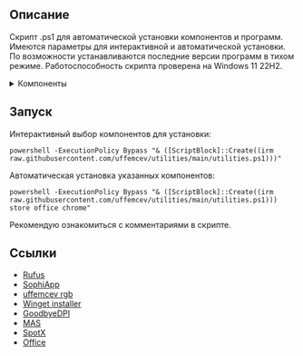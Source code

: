 ## Описание
Скрипт .ps1 для автоматической установки компонентов и программ. Имеются параметры для интерактивной и автоматической установки. По возможности устанавливаются последние версии программ в тихом режиме. Работоспособность скрипта проверена на Windows 11 22H2.

<details>
	<summary>Компоненты</summary>
	<table>
		<thead>
			<tr>
				<th>Компонент</th>
				<th>Описание</th>
			</tr>
		</thead>
		<tbody>
			<tr>
				<td>all</td>
				<td>Установить всё</td>
			</tr>
			<tr>
				<td>dns</td>
				<td>Cloudflare DNS-over-HTTPS</td>
			</tr>
			<tr>
				<td>update</td>
				<td>Обновление всех приложений на пк</td>
			</tr>
			<tr>
				<td>office</td>
				<td>Office, Word, Excel 365 mondo volume license</td>
			</tr>
			<tr>
				<td>spotx</td>
				<td>Spotifyмод</td>
			</tr>
			<tr>
				<td>dpi</td>
				<td>GoodbyeDPI, режим 5 + обновление blacklist</td>
			</tr>
			<tr>
				<td>chrome</td>
				<td>Google Chrome</td>
			</tr>
			<tr>
				<td>discord</td>
				<td>Discord</td>
			</tr>
			<tr>
				<td>steam</td>
				<td>Steam</td>
			</tr>
			<tr>
				<td>qbit</td>
				<td>qBittorrent</td>
			</tr>
			<tr>
				<td>zip</td>
				<td>7zip</td>
			</tr>
			<tr>
				<td>gdrive</td>
				<td>Google Drive</td>
			</tr>
			<tr>
				<td>adguard</td>
				<td>AdGuard</td>
			</tr>
			<tr>
				<td>blender</td>
				<td>Blender</td>
			</tr>
			<tr>
				<td>open</td>
				<td>OpenRGB + uffemcev rgb</td>
			</tr>
				<tr>
				<td>codec</td>
				<td>K-Lite Codec Pack Full, ручная установка</td>
			</tr>
			<tr>
				<td>nvidia</td>
				<td>NVCleanstall, ручная установка</td>
			</tr>
			<tr>
				<td>win</td>
				<td>Windows 11 22H2 iso folder</td>
			</tr>
			<tr>
				<td>rufus</td>
				<td>Rufus</td>
			</tr>
			<tr>
				<td>sophia</td>
				<td>SophiApp Tweaker</td>
			</tr>
			<tr>
				<td>trackers</td>
				<td>Ссылки на торрент трекеры</td>
			</tr>
		</tbody>
	</table>
</details>

## Запуск
Интерактивный выбор компонентов для установки:
```
powershell -ExecutionPolicy Bypass "& ([ScriptBlock]::Create((irm raw.githubusercontent.com/uffemcev/utilities/main/utilities.ps1)))"
```
Автоматическая установка указанных компонентов:
```
powershell -ExecutionPolicy Bypass "& ([ScriptBlock]::Create((irm raw.githubusercontent.com/uffemcev/utilities/main/utilities.ps1))) store office chrome"
```
Рекомендую ознакомиться с комментариями в скрипте.

## Ссылки
* [Rufus](https://github.com/pbatard/rufus)
* [SophiApp](https://github.com/Sophia-Community/SophiApp)
* [uffemcev rgb](https://github.com/uffemcev/rgb)
* [Winget installer](https://github.com/asheroto/winget-installer)
* [GoodbyeDPI](https://github.com/ValdikSS/GoodbyeDPI)
* [MAS](https://github.com/massgravel/Microsoft-Activation-Scripts)
* [SpotX](https://github.com/amd64fox/SpotX)
* [Office](https://github.com/farag2/Office)
